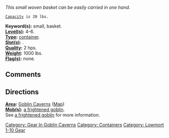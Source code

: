 *This small woven basket can be easily carried in one hand.*

[`Capacity`](Container_Values "wikilink")` is 20 lbs.`

**Keyword(s):** small, basket.  
**[Level(s)](Object_Level "wikilink"):** 4-6.  
**[Type](:Category:_Object_Types "wikilink"):**
[container](:Category:_Containers "wikilink").  
**[Slot(s)](Object_Slots "wikilink"):** <held>.  
**[Quality](Object_Quality "wikilink"):** 2 hps.  
**[Weight](Object_Weight "wikilink"):** 1000 lbs.  
**[Flag(s)](:Category:_Object_Flags "wikilink"):** none.  

## Comments

## Directions

**[Area](:Category:_Areas "wikilink"):** [Goblin
Caverns](:Category:_Goblin_Caverns "wikilink")
([Map](Goblin_Caverns_Map "wikilink"))  
**[Mob(s)](:Category:_Mobs "wikilink"):** [a frightened
goblin](Frightened_Goblin "wikilink").  
See [a frightened goblin](Frightened_Goblin "wikilink") for more
information.  

[Category: Gear In Goblin
Caverns](Category:_Gear_In_Goblin_Caverns "wikilink") [Category:
Containers](Category:_Containers "wikilink") [Category: Lowmort 1-10
Gear](Category:_Lowmort_1-10_Gear "wikilink")
